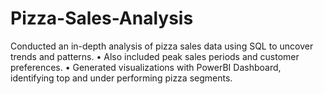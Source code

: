 # Pizza-Sales-Analysis
Conducted an in-depth analysis of pizza sales data using SQL to uncover trends and patterns. 
• Also included peak sales periods and customer preferences. 
• Generated visualizations with PowerBI Dashboard, identifying top and under performing pizza segments.  
